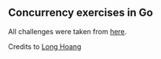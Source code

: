 ## Concurrency exercises in Go

All challenges were taken from [here](https://github.com/loong/go-concurrency-exercises).

Credits to [Long Hoang](https://github.com/loong)

